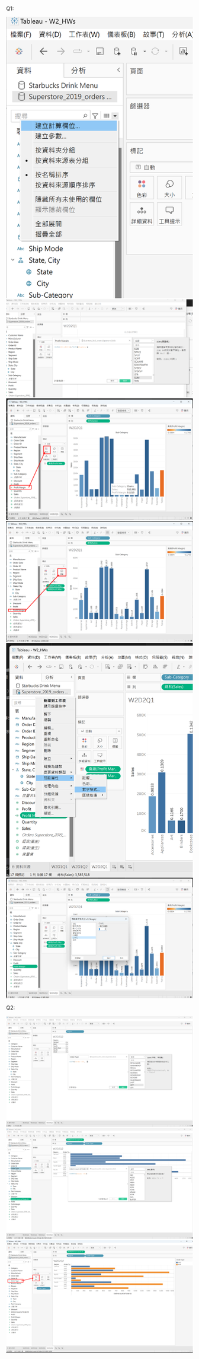 Q1:

![alt text](image-9.png)
![alt text](image-10.png)
![alt text](image-11.png)
![alt text](image-12.png)
![alt text](image-13.png)
![alt text](image-14.png)

Q2:

![alt text](image-15.png)
![alt text](image-16.png)
![alt text](image-17.png)
